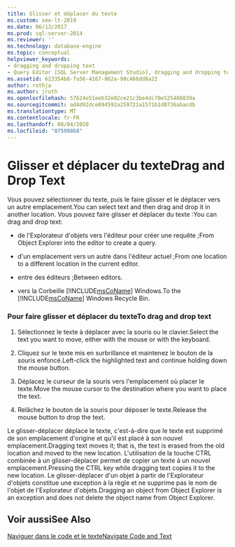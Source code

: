 ```yaml
---
title: Glisser et déplacer du texte
ms.custom: seo-lt-2019
ms.date: 06/13/2017
ms.prod: sql-server-2014
ms.reviewer: ''
ms.technology: database-engine
ms.topic: conceptual
helpviewer_keywords:
- dragging and dropping text
- Query Editor [SQL Server Management Studio], dragging and dropping text
ms.assetid: 623354b8-fa56-4167-862a-98c468dd8a22
author: rothja
ms.author: jroth
ms.openlocfilehash: 57b24e51eeb32e02ce21c3be4dc70e525488839a
ms.sourcegitcommit: ad4d92dce894592a259721a1571b1d8736abacdb
ms.translationtype: MT
ms.contentlocale: fr-FR
ms.lasthandoff: 08/04/2020
ms.locfileid: "87599868"
---
```

# <a name="drag-and-drop-text"></a><span data-ttu-id="41403-102">Glisser et déplacer du texte</span><span class="sxs-lookup"><span data-stu-id="41403-102">Drag and Drop Text</span></span>
  <span data-ttu-id="41403-103">Vous pouvez sélectionner du texte, puis le faire glisser et le déplacer vers un autre emplacement.</span><span class="sxs-lookup"><span data-stu-id="41403-103">You can select text and then drag and drop it in another location.</span></span> <span data-ttu-id="41403-104">Vous pouvez faire glisser et déplacer du texte :</span><span class="sxs-lookup"><span data-stu-id="41403-104">You can drag and drop text:</span></span>  
  
-   <span data-ttu-id="41403-105">de l'Explorateur d'objets vers l'éditeur pour créer une requête ;</span><span class="sxs-lookup"><span data-stu-id="41403-105">From Object Explorer into the editor to create a query.</span></span>  
  
-   <span data-ttu-id="41403-106">d'un emplacement vers un autre dans l'éditeur actuel ;</span><span class="sxs-lookup"><span data-stu-id="41403-106">From one location to a different location in the current editor.</span></span>  
  
-   <span data-ttu-id="41403-107">entre des éditeurs ;</span><span class="sxs-lookup"><span data-stu-id="41403-107">Between editors.</span></span>  
  
-   <span data-ttu-id="41403-108">vers la Corbeille [!INCLUDE[msCoName](../../includes/msconame-md.md)] Windows.</span><span class="sxs-lookup"><span data-stu-id="41403-108">To the [!INCLUDE[msCoName](../../includes/msconame-md.md)] Windows Recycle Bin.</span></span>  
  
### <a name="to-drag-and-drop-text"></a><span data-ttu-id="41403-109">Pour faire glisser et déplacer du texte</span><span class="sxs-lookup"><span data-stu-id="41403-109">To drag and drop text</span></span>  
  
1.  <span data-ttu-id="41403-110">Sélectionnez le texte à déplacer avec la souris ou le clavier.</span><span class="sxs-lookup"><span data-stu-id="41403-110">Select the text you want to move, either with the mouse or with the keyboard.</span></span>  
  
2.  <span data-ttu-id="41403-111">Cliquez sur le texte mis en surbrillance et maintenez le bouton de la souris enfoncé.</span><span class="sxs-lookup"><span data-stu-id="41403-111">Left-click the highlighted text and continue holding down the mouse button.</span></span>  
  
3.  <span data-ttu-id="41403-112">Déplacez le curseur de la souris vers l'emplacement où placer le texte.</span><span class="sxs-lookup"><span data-stu-id="41403-112">Move the mouse cursor to the destination where you want to place the text.</span></span>  
  
4.  <span data-ttu-id="41403-113">Relâchez le bouton de la souris pour déposer le texte.</span><span class="sxs-lookup"><span data-stu-id="41403-113">Release the mouse button to drop the text.</span></span>  
  
 <span data-ttu-id="41403-114">Le glisser-déplacer déplace le texte, c'est-à-dire que le texte est supprimé de son emplacement d'origine et qu'il est placé à son nouvel emplacement.</span><span class="sxs-lookup"><span data-stu-id="41403-114">Dragging text moves it; that is, the text is erased from the old location and moved to the new location.</span></span> <span data-ttu-id="41403-115">L'utilisation de la touche CTRL combinée à un glisser-déplacer permet de copier un texte à un nouvel emplacement.</span><span class="sxs-lookup"><span data-stu-id="41403-115">Pressing the CTRL key while dragging text copies it to the new location.</span></span> <span data-ttu-id="41403-116">Le glisser-déplacer d'un objet à partir de l'Explorateur d'objets constitue une exception à la règle et ne supprime pas le nom de l'objet de l'Explorateur d'objets.</span><span class="sxs-lookup"><span data-stu-id="41403-116">Dragging an object from Object Explorer is an exception and does not delete the object name from Object Explorer.</span></span>  
  
## <a name="see-also"></a><span data-ttu-id="41403-117">Voir aussi</span><span class="sxs-lookup"><span data-stu-id="41403-117">See Also</span></span>  
 [<span data-ttu-id="41403-118">Naviguer dans le code et le texte</span><span class="sxs-lookup"><span data-stu-id="41403-118">Navigate Code and Text</span></span>](navigate-code-and-text.md)  
  
  
